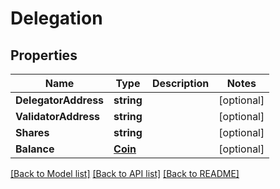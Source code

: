 # Delegation

## Properties

Name | Type | Description | Notes
------------ | ------------- | ------------- | -------------
**DelegatorAddress** | **string** |  | [optional] 
**ValidatorAddress** | **string** |  | [optional] 
**Shares** | **string** |  | [optional] 
**Balance** | [**Coin**](Coin.md) |  | [optional] 

[[Back to Model list]](../README.md#documentation-for-models) [[Back to API list]](../README.md#documentation-for-api-endpoints) [[Back to README]](../README.md)


